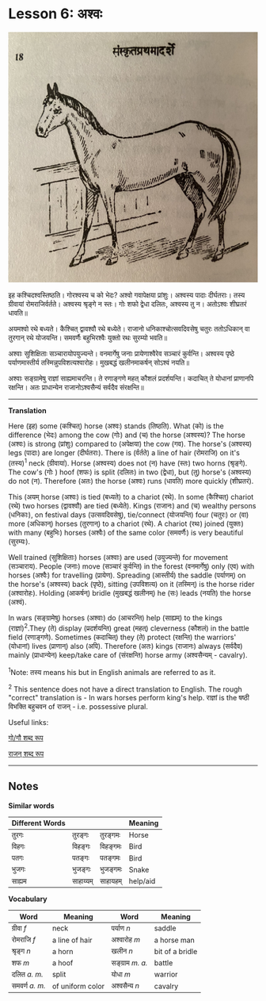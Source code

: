 # Lesson 6: अश्वः


![Picture of a horse](./images/r1l6.jpg)

इह कश्चिदश्वस्तिष्ठति। गोरश्वस्य च को भेदः? अश्वो गवापेक्षया प्रांशुः। अश्वस्य पादाः दीर्घतराः। तस्य ग्रीवायां रोमराजिर्वर्तते। अश्वस्य श्रृङ्गे न स्तः। गोः शफो  द्वेधा दलितः, अश्वस्य तु न। अतोऽश्वः शीघ्रतरं धावति॥

अयमश्वो रथे बध्यते। कैश्चित् द्वावश्वौ रथे बध्येते। राजानो धनिकाश्चोत्सवदिवसेषु चतुरः ततोऽधिकान् वा तुरगान् रथे योजयन्ति। समवर्णैः बहुभिरश्वैः युक्तो रथः सुरम्यो भवति॥

अश्वाः सुशिक्षिताः सञ्चारायोपयुज्यन्ते। वनमार्गेषु जनाः प्रायेणाश्वैरेव सञ्चारं कुर्वन्ति। अश्वस्य पृष्ठे पर्याणमास्तीर्य तस्मिन्नुपविशत्यश्वारोहः। मुखबद्धं खलीनमाकर्षन् सोऽश्वं नयति॥

अश्वाः सङ्ग्रामेषु राज्ञां साह्यमाचरन्ति। ते रणाङ्गणे महत् कौशलं प्रदर्शयन्ति। कदाचित् ते योधानां प्राणानपि रक्षन्ति। अतः प्राधान्येन राजानोऽश्वसैन्यं सर्वदैव संरक्षन्ति॥

---

**Translation**

Here (इह) some (कश्चित्) horse (अश्वः) stands (तिष्ठति). What (को) is the difference (भेदः)  among the cow (गोः) and (च) the horse (अश्वस्य)? The horse (अश्वः) is strong (प्रांशुः) compared to (अपेक्षया) the cow (गव). The horse's (अश्वस्य) legs (पादाः) are longer (दीर्घतराः). There is (र्वर्तते) a line of hair (रोमराजि) on it's (तस्य)<sup>1</sup> neck (ग्रीवायां).
Horse (अश्वस्य) does not (न) have (स्तः) two horns (श्रृङ्गे). The cow's (गोः ) hoof (शफः) is split (दलितः) in two (द्वेधा), but (तु) horse's (अश्वस्य) do not (न). Therefore (अतः) the horse (अश्वः) runs (धावति) more quickly (शीघ्रतरं).

This (अयम् horse (अश्वः) is tied (बध्यते) to a chariot (रथे). In some (कैश्चित्) chariot (रथे) two horses (द्वावश्वौ) are tied (बध्येते). Kings (राजानः) and (च) wealthy persons (धनिकाः), on festival days (उत्सवदिवसेषु), tie/connect (योजयन्ति) four (चतुरः) or (वा) more (अधिकान्) horses (तुरगान्) to a chariot (रथे). A chariot (रथः) joined (युक्तः) with many (बहुभिः) horses (अश्वैः) of the same color (समवर्णैः) is very beautiful (सुरम्यः).

Well trained (सुशिक्षिताः) horses (अश्वाः) are used (उयुज्यन्ते) for movement (सञ्चाराय). People (जनाः) move (सञ्चारं कुर्वन्ति) in the forest (वनमार्गेषु) only (एव) with horses (अश्वैः) for travelling (प्रायेण). Spreading (आस्तीर्य) the saddle (पर्याणम्) on the horse's (अश्वस्य) back (पृष्ठे), sitting (उपविशत्य) on it (तस्मिन्) is the horse rider (अश्वारोहः). Holding (आकर्षन्) bridle (मुखबद्धं खलीनम्) he (सः) leads (नयति) the horse (अश्वं).

In wars (सङ्ग्रामेषु) horses (अश्वाः) do (आचरन्ति) help (साह्यम्) to the kings (राज्ञां)<sup>2</sup>.They (ते) display (प्रदर्शयन्ति) great (महत्) cleverness (कौशलं) in the battle field (रणाङ्गणे). Sometimes (कदाचित्) they (ते) protect (रक्षन्ति) the warriors' (योधानां) lives (प्राणान्) also (अपि). Therefore (अतः) kings (राजानः) always (सर्वदैव) mainly (प्राधान्येन) keep/take care of (संरक्षन्ति) horse army (अश्वसैन्यम् - cavalry).

<sup>1</sup>Note: तस्य means his but in English animals are referred to as it.

<sup>2</sup> This sentence does not have a direct translation to English. The rough "correct" translation is - In wars horses perform king's help. राज्ञां is the षष्ठी विभक्ति बहुचवन of राजन् - i.e. possessive plural.

Useful links:

[गो/गौ शब्द रूप](https://www.mycoaching.in/2019/04/go-gau-shabd-ke-roop.html)

[राजन् शब्द रूप](https://sanskritabhyas.in/%E0%A4%B0%E0%A4%BE%E0%A4%9C%E0%A4%A8%E0%A5%8D-%E0%A4%B6%E0%A4%AC%E0%A5%8D%E0%A4%A6-%E0%A4%B0%E0%A5%82%E0%A4%AA)

---

## Notes

**Similar words**

| Different Words ||| Meaning |
| --- | --- | --- | --- |
| तुरगः | तुरङ्गः | तुरङ्गमः | Horse |
| विहगः | विहङ्गः | विहङ्गमः | Bird |
| पतगः | पतङ्गः | पतङ्गमः | Bird |
| भुजगः | भुजङ्गः | भुजङ्गमः | Snake |
| साह्यम | साहाय्यम् | साहायहम् | help/aid |

**Vocabulary**

| Word | Meaning | Word | Meaning |
| --- | --- | --- | --- |
| ग्रीवा *f* | neck | पर्याण *n* | saddle |
| रोमराजि *f* | a line of hair | अश्वारोह *m* | a horse man |
| श्रृङ्ग *n*| a horn | खलीन *n* | bit of a bridle |
| शफ *m* | a hoof | सङ्ग्राम  *m.* *a.* | battle |
| दलित *a.* *m.* | split | योधा *m* | warrior |
| समवर्ण *a.* *m.* | of uniform color | अश्वसैन्य *n* | cavalry |
